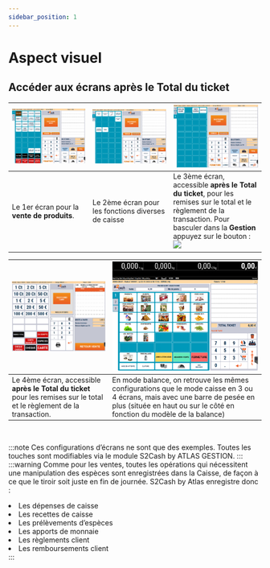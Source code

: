 ```yaml
---
sidebar_position: 1
---
```


# Aspect visuel
## Accéder aux écrans après le Total du ticket

| ![illustration aspect test](../../static/docs/aspetVisuel/1.PNG) |  ![illustration aspect test](../../static/docs/aspetVisuel/2.PNG) | ![illustration aspect test](../../static/docs/aspetVisuel/4.PNG) | 
|-----------|-----------|-----------|
|Le 1er écran pour la **vente de produits**.| Le 2ème écran pour les fonctions diverses de caisse| Le 3ème écran, accessible **après le Total du ticket**, pour les remises sur le total et le règlement de la transaction.  Pour basculer dans la **Gestion** appuyez sur le bouton : <div className="contenaireImg"><img src="/docs/aspetVisuel/3.PNG" /></div> |


| ![illustration aspect test](../../static/docs/aspetVisuel/8.PNG) | ![illustration aspect test](../../static/docs/aspetVisuel/9.PNG) |
|-----------|-----------|
|Le 4ème écran, accessible **après le Total du ticket** pour les remises sur le total et le règlement de la transaction. | En mode balance, on retrouve les mêmes configurations que le mode caisse en 3 ou 4 écrans, mais avec une barre de pesée en plus (située en haut ou sur le côté en fonction du modèle de la balance) |


&nbsp;

:::note
Ces configurations d’écrans ne sont que des exemples. Toutes les touches sont modifiables via le module S2Cash by ATLAS GESTION.
:::
:::warning
Comme pour les ventes, toutes les opérations qui nécessitent une manipulation des espèces sont enregistrées dans la Caisse, de façon à ce que le tiroir soit juste en fin de journée.
S2Cash by Atlas enregistre donc :
<li>Les dépenses de caisse</li><li>Les recettes de caisse</li><li>Les prélèvements d’espèces</li><li>Les apports de monnaie</li><li>Les règlements client</li><li>Les remboursements client</li>
:::

